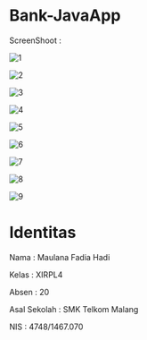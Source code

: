 # Bank-JavaApp

ScreenShoot :

![1](https://cloud.githubusercontent.com/assets/22210692/22860551/0fd96d6e-f134-11e6-953b-9c648651eb99.PNG)


![2](https://cloud.githubusercontent.com/assets/22210692/22860552/13f77fda-f134-11e6-91a1-a0b5b12895a2.PNG)


![3](https://cloud.githubusercontent.com/assets/22210692/22860553/1486fcf0-f134-11e6-90d1-3197d18d7325.PNG)


![4](https://cloud.githubusercontent.com/assets/22210692/22860554/15ece4ce-f134-11e6-8125-1edd012d9868.PNG)


![5](https://cloud.githubusercontent.com/assets/22210692/22860555/16d68bd8-f134-11e6-8c63-092b2343ad3d.PNG)


![6](https://cloud.githubusercontent.com/assets/22210692/22860556/17fdc030-f134-11e6-84e3-cf644fc67fa4.PNG)


![7](https://cloud.githubusercontent.com/assets/22210692/22860558/190f3a30-f134-11e6-9334-7b6902b30368.PNG)


![8](https://cloud.githubusercontent.com/assets/22210692/22860559/1a17917a-f134-11e6-824b-b48fa8eb88a0.PNG)


![9](https://cloud.githubusercontent.com/assets/22210692/22860560/1b12309e-f134-11e6-97ec-8e8b1be4d080.PNG)

# Identitas

Nama : Maulana Fadia Hadi

Kelas : XIRPL4

Absen : 20

Asal Sekolah : SMK Telkom Malang

NIS : 4748/1467.070

